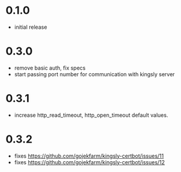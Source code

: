 # 0.1.0

- initial release

# 0.3.0

- remove basic auth, fix specs
- start passing port number for communication with kingsly server


# 0.3.1

- increase http_read_timeout, http_open_timeout default values.

# 0.3.2

- fixes https://github.com/gojekfarm/kingsly-certbot/issues/11
- fixes https://github.com/gojekfarm/kingsly-certbot/issues/12